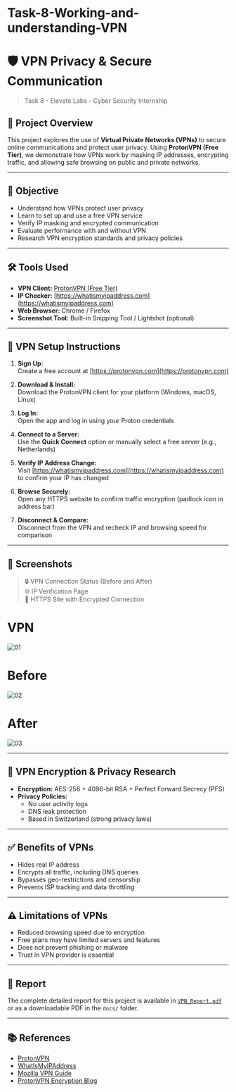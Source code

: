 # Task-8-Working-and-understanding-VPN
# 🛡️ VPN Privacy & Secure Communication

> Task 8 - Elevate Labs - Cyber Security Internship

## 📘 Project Overview

This project explores the use of **Virtual Private Networks (VPNs)** to secure online communications and protect user privacy. Using **ProtonVPN (Free Tier)**, we demonstrate how VPNs work by masking IP addresses, encrypting traffic, and allowing safe browsing on public and private networks.

---

## 🎯 Objective

- Understand how VPNs protect user privacy
- Learn to set up and use a free VPN service
- Verify IP masking and encrypted communication
- Evaluate performance with and without VPN
- Research VPN encryption standards and privacy policies

---

## 🛠️ Tools Used

- **VPN Client:** [ProtonVPN (Free Tier)](https://protonvpn.com)
- **IP Checker:** [https://whatismyipaddress.com](https://whatismyipaddress.com)
- **Web Browser:** Chrome / Firefox
- **Screenshot Tool:** Built-in Snipping Tool / Lightshot (optional)

---

## 🔌 VPN Setup Instructions

1. **Sign Up:**  
   Create a free account at [https://protonvpn.com](https://protonvpn.com)

2. **Download & Install:**  
   Download the ProtonVPN client for your platform (Windows, macOS, Linux)

3. **Log In:**  
   Open the app and log in using your Proton credentials

4. **Connect to a Server:**  
   Use the **Quick Connect** option or manually select a free server (e.g., Netherlands)

5. **Verify IP Address Change:**  
   Visit [https://whatismyipaddress.com](https://whatismyipaddress.com) to confirm your IP has changed

6. **Browse Securely:**  
   Open any HTTPS website to confirm traffic encryption (padlock icon in address bar)

7. **Disconnect & Compare:**  
   Disconnect from the VPN and recheck IP and browsing speed for comparison

---

## 📸 Screenshots

> 🔒 VPN Connection Status (Before and After)  
> 🌐 IP Verification Page  
> 🔐 HTTPS Site with Encrypted Connection

# VPN
![01](https://github.com/user-attachments/assets/5288d8f6-a141-4cec-a4f4-80450df7659a)

# Before
![02](https://github.com/user-attachments/assets/230ab678-59ff-4c55-ae70-7e584184ec7c)


# After
![03](https://github.com/user-attachments/assets/a3aaa320-f224-48f4-ae12-87edaf643dc9)


---

## 🔬 VPN Encryption & Privacy Research

- **Encryption:** AES-256 + 4096-bit RSA + Perfect Forward Secrecy (PFS)
- **Privacy Policies:**
  - No user activity logs
  - DNS leak protection
  - Based in Switzerland (strong privacy laws)

---

## ✅ Benefits of VPNs

- Hides real IP address
- Encrypts all traffic, including DNS queries
- Bypasses geo-restrictions and censorship
- Prevents ISP tracking and data throttling

---

## ⚠️ Limitations of VPNs

- Reduced browsing speed due to encryption
- Free plans may have limited servers and features
- Does not prevent phishing or malware
- Trust in VPN provider is essential

---

## 📄 Report

The complete detailed report for this project is available in [`VPN_Report.pdf`](VPN_Report.pdf) or as a downloadable PDF in the `docs/` folder.

---

## 📚 References

- [ProtonVPN](https://protonvpn.com)
- [WhatIsMyIPAddress](https://whatismyipaddress.com)
- [Mozilla VPN Guide](https://mozilla.org/en-US/products/vpn/what-is-a-vpn/)
- [ProtonVPN Encryption Blog](https://protonvpn.com/blog/vpn-encryption/)


